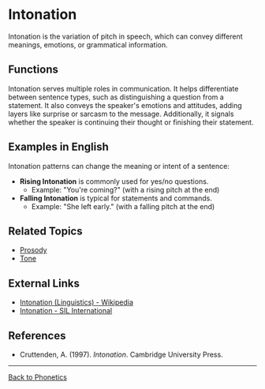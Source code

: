 # Intonation

Intonation is the variation of pitch in speech, which can convey different meanings, emotions, or grammatical information.

## Functions

Intonation serves multiple roles in communication. It helps differentiate between sentence types, such as distinguishing a question from a statement. It also conveys the speaker's emotions and attitudes, adding layers like surprise or sarcasm to the message. Additionally, it signals whether the speaker is continuing their thought or finishing their statement.

## Examples in English

Intonation patterns can change the meaning or intent of a sentence:

- **Rising Intonation** is commonly used for yes/no questions.
  - Example: "You're coming?" (with a rising pitch at the end)
- **Falling Intonation** is typical for statements and commands.
  - Example: "She left early." (with a falling pitch at the end)

## Related Topics

- [Prosody](Prosody.md)
- [Tone](Tone.md)

## External Links

- [Intonation (Linguistics) - Wikipedia](https://en.wikipedia.org/wiki/Intonation_(linguistics))
- [Intonation - SIL International](https://glossary.sil.org/term/intonation)

## References

- Cruttenden, A. (1997). *Intonation*. Cambridge University Press.

---

[Back to Phonetics](README.md)
